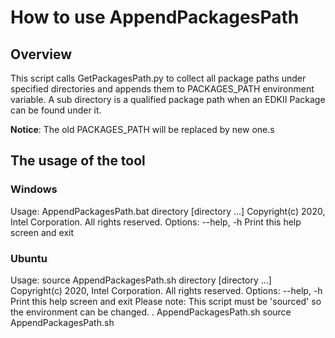 
# How to use AppendPackagesPath

## Overview

This script calls GetPackagesPath.py to collect all package paths under specified directories and appends them to PACKAGES_PATH environment variable. A sub directory is a qualified package path when an EDKII Package can be found under it.

**Notice**:
The old PACKAGES_PATH will be replaced by new one.s

## The usage of the tool

### Windows

Usage: AppendPackagesPath.bat directory [directory ...]
Copyright(c) 2020, Intel Corporation. All rights reserved.
Options:
  --help, -h     Print this help screen and exit

### Ubuntu

Usage: source AppendPackagesPath.sh directory [directory ...]
Copyright(c) 2020, Intel Corporation. All rights reserved.
Options:
  --help, -h     Print this help screen and exit
Please note: This script must be \'sourced\' so the environment can be changed.
. AppendPackagesPath.sh
source AppendPackagesPath.sh
